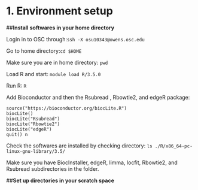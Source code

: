 # 1. Environment setup

##**Install softwares in your home directory**

Login in to OSC through:```ssh -X osu10343@owens.osc.edu```

Go to home directory:```cd $HOME ```

Make sure you are in home directory: ```pwd ```

Load R and start: ```module load R/3.5.0```

Run R: ```R```

Add Bioconductor and then the Rsubread , Rbowtie2, and edgeR package:

```
source("https://bioconductor.org/biocLite.R")
biocLite()
biocLite("Rsubread")
biocLite("Rbowtie2")
biocLite("edgeR")
quit() n
```
Check the softwares are installed by checking directory: ```ls ./R/x86_64-pc-linux-gnu-library/3.5/```

Make sure you have BiocInstaller, edgeR, limma, locfit, Rbowtie2, and Rsubread subdirectories in the folder.

##**Set up directories in your scratch space**


